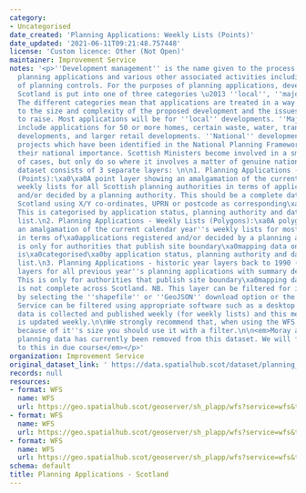```yaml
---
category:
- Uncategorised
date_created: 'Planning Applications: Weekly Lists (Points)'
date_updated: '2021-06-11T09:21:48.757448'
license: 'Custom licence: Other (Not Open)'
maintainer: Improvement Service
notes: '<p>''Development management'' is the name given to the process of deciding
  planning applications and various other associated activities including enforcement
  of planning controls. For the purposes of planning applications, development in
  Scotland is put into one of three categories \u2013 ''local'', ''major'' or ''national''.
  The different categories mean that applications are treated in a way which is suited
  to the size and complexity of the proposed development and the issues they are likely
  to raise. Most applications will be for ''local'' developments. ''Major'' developments
  include applications for 50 or more homes, certain waste, water, transport and energy-related
  developments, and larger retail developments. ''National'' developments are specific
  projects which have been identified in the National Planning Framework because of
  their national importance. Scottish Ministers become involved in a small minority
  of cases, but only do so where it involves a matter of genuine national interest.\n\nThis
  dataset consists of 3 separate layers: \n\n1. Planning Applications - Weekly Lists
  (Points):\xa0\xa0A point layer showing an amalgamation of the current calendar year''s
  weekly lists for all Scottish planning authorities in terms of applications registered
  and/or decided by a planning authority. This should be a complete dataset across
  Scotland using X/Y co-ordinates, UPRN or postcode as corresponding\xa0geometry.
  This is categorised by application status, planning authority and date of weekly
  list.\n2. Planning Applications - Weekly Lists (Polygons):\xa0A polygon layer showing
  an amalgamation of the current calendar year''s weekly lists for most Scottish\xa0planning\xa0authorities
  in terms of\xa0applications registered and/or decided by a planning authority. This
  is only for authorities that publish site boundary\xa0mapping data online.\xa0This
  is\xa0categorised\xa0by application status, planning authority and date of weekly
  list.\n3. Planning Applications - historic year layers back to 1990 (Polygons):\xa0Polygon
  layers for all previous year''s planning applications with summary details for\xa0most\xa0Scottish\xa0planning\xa0authorities.
  This is only for authorities that publish site boundary\xa0mapping data online and
  is not complete across Scotland. NB. This layer can be filtered for individual year
  by selecting the ''shapefile'' or ''GeoJSON'' download option or the Web Feature
  Service can be filtered using appropriate software such as a desktop GIS.\n\nThis
  data is collected and published weekly (for weekly lists) and this metadata record
  is updated weekly.\n\nWe strongly recommend that, when using the WFS for this dataset,
  because of it''s size you should use it with a filter.\n\n<em>Moray and Aberdeenshire''s
  planning data has currently been removed from this dataset. We will find a solution
  to this in due course</em></p>'
organization: Improvement Service
original_dataset_link: ' https://data.spatialhub.scot/dataset/planning_applications-is'
records: null
resources:
- format: WFS
  name: WFS
  url: https://geo.spatialhub.scot/geoserver/sh_plapp/wfs?service=wfs&typeName=sh_plapp:pub_plappweekpnt
- format: WFS
  name: WFS
  url: https://geo.spatialhub.scot/geoserver/sh_plapp/wfs?service=wfs&typeName=sh_plapp:pub_plappweekpol
- format: WFS
  name: WFS
  url: https://geo.spatialhub.scot/geoserver/sh_plapp/wfs?service=wfs&typeName=sh_plapp:pub_plappyear
schema: default
title: Planning Applications - Scotland
---
```

